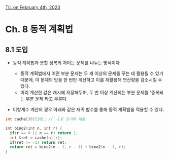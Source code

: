 [TIL on February 4th, 2023](../../TIL/2023/02/02-04-2023.md)
# **Ch. 8 동적 계획법**

## 8.1 도입
* 동적 계획법과 분할 정복의 차이는 문제를 나누는 방식이다
  - 동적 계획법에서 어떤 부분 문제는 두 개 이상의 문제를 푸는 데 활용될 수 있기 때문에, 이 문제의 답을 한 번만 계산하고 이를 재활용해 연산량을 감소시킬 수 있다.
  - 미리 계산한 값은 캐시에 저장해두며, 두 번 이상 계산되는 부분 문제를 '중복되는 부분 문제'라고 부른다.

* 이항계수 계산의 경우 아래와 같은 재귀 함수를 통해 동적 계획법을 적용할 수 있다.
```cpp
int cache[30][30]; // -1로 초기화 해둠

int bino2(int n, int r) {
  if(r == 0 || n == r) return 1;
  int &ret = cache[n][r];
  if(ret != -1) return ret;
  return ret = bino2(n - 1, r - 1) + bino2(n - 1, r);
}
```